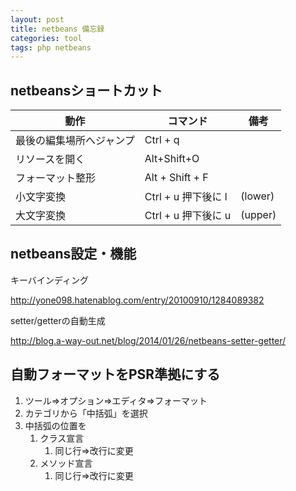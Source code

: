 ```yaml
---
layout: post
title: netbeans 備忘録
categories: tool
tags: php netbeans
---
```


## netbeansショートカット

|動作|コマンド|備考|
|-|-|-|
|最後の編集場所へジャンプ|Ctrl + q||
|リソースを開く|Alt+Shift+O||
|フォーマット整形|Alt + Shift + F||
|小文字変換|Ctrl + u 押下後に l|(lower)|
|大文字変換|Ctrl + u 押下後に u|(upper)|

## netbeans設定・機能

キーバインディング

http://yone098.hatenablog.com/entry/20100910/1284089382

setter/getterの自動生成

http://blog.a-way-out.net/blog/2014/01/26/netbeans-setter-getter/

## 自動フォーマットをPSR準拠にする

1. ツール⇒オプション⇒エディタ⇒フォーマット
1. カテゴリから「中括弧」を選択
1. 中括弧の位置を
    1. クラス宣言
        1. 同じ行⇒改行に変更
    1. メソッド宣言
        1. 同じ行⇒改行に変更

